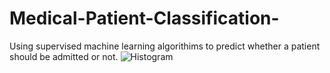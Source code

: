 # Medical-Patient-Classification-
Using supervised machine learning algorithims to predict whether a patient should be admitted or not.
![Histogram](https://user-images.githubusercontent.com/71575857/222186268-17e9b5a2-fddb-49c4-8939-25b31ff417a6.png)
